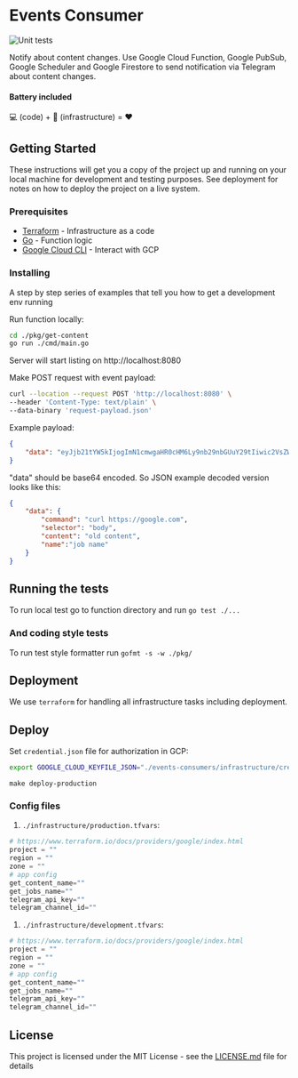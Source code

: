 # Events Consumer 

![Unit tests](https://github.com/psmarcin/events-consumers/workflows/Unit%20tests/badge.svg?branch=master)

Notify about content changes. Use Google Cloud Function, Google PubSub, Google Scheduler and Google Firestore to send notification via Telegram about content changes.

#### Battery included
💻 (code) + 📖 (infrastructure) = ❤️

## Getting Started

These instructions will get you a copy of the project up and running on your local machine for development and testing purposes. See deployment for notes on how to deploy the project on a live system.

### Prerequisites

* [Terraform](https://www.terraform.io/downloads.html) - Infrastructure as a code
* [Go](https://golang.org/dl/) - Function logic
* [Google Cloud CLI](https://cloud.google.com/sdk/docs/quickstarts/) - Interact with GCP


### Installing

A step by step series of examples that tell you how to get a development env running

Run function locally: 
```sh
cd ./pkg/get-content
go run ./cmd/main.go
```

Server will start listing on http://localhost:8080

Make POST request with event payload: 
```sh
curl --location --request POST 'http://localhost:8080' \
--header 'Content-Type: text/plain' \
--data-binary 'request-payload.json'
```

Example payload: 
```json
{
	"data": "eyJjb21tYW5kIjogImN1cmwgaHR0cHM6Ly9nb29nbGUuY29tIiwic2VsZWN0b3IiOiAiYm9keSIsImNvbnRlbnQiOiAib2xkIGNvbnRlbnQiLCJuYW1lIjoiam9iIG5hbWUifQo"
}
```

"data" should be base64 encoded. So JSON example decoded version looks like this:

```json
{
	"data": {
		"command": "curl https://google.com",
		"selector": "body",
		"content": "old content",
		"name":"job name"
	}
}
```



## Running the tests

To run local test go to function directory and run `go test ./...`


### And coding style tests

To run test style formatter run `gofmt -s -w ./pkg/`

## Deployment

We use `terraform` for handling all infrastructure tasks including deployment. 

## Deploy

Set `credential.json` file for authorization in GCP: 
```sh
export GOOGLE_CLOUD_KEYFILE_JSON="./events-consumers/infrastructure/credentials.json"
```


```shell script
make deploy-production
```

### Config files
1. `./infrastructure/production.tfvars`:
```terraform
# https://www.terraform.io/docs/providers/google/index.html
project = ""
region = ""
zone = ""
# app config
get_content_name=""
get_jobs_name=""
telegram_api_key=""
telegram_channel_id=""
```
1. `./infrastructure/development.tfvars`:
```terraform
# https://www.terraform.io/docs/providers/google/index.html
project = ""
region = ""
zone = ""
# app config
get_content_name=""
get_jobs_name=""
telegram_api_key=""
telegram_channel_id=""
```

## License

This project is licensed under the MIT License - see the [LICENSE.md](LICENSE.md) file for details


